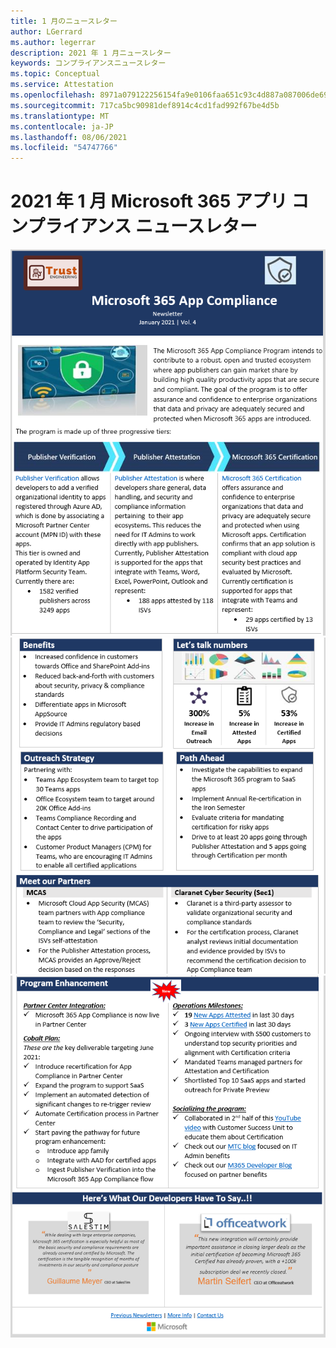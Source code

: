 ```yaml
---
title: 1 月のニュースレター
author: LGerrard
ms.author: legerrar
description: 2021 年 1 月ニュースレター
keywords: コンプライアンスニュースレター
ms.topic: Conceptual
ms.service: Attestation
ms.openlocfilehash: 8971a079122256154fa9e0106faa651c93c4d887a087006de69cc832a9eb1439
ms.sourcegitcommit: 717ca5bc90981def8914c4cd1fad992f67be4d5b
ms.translationtype: MT
ms.contentlocale: ja-JP
ms.lasthandoff: 08/06/2021
ms.locfileid: "54747766"
---
```

# <a name="january-2021-microsoft-365-app-compliance-newsletter"></a>2021 年 1 月 Microsoft 365 アプリ コンプライアンス ニュースレター

![Alt テキスト ](../media/Jan1.PNG)
 ![ Alt テキスト Alt ](../media/Jan2.PNG)
 ![ テキスト](../media/Jan3.PNG)
